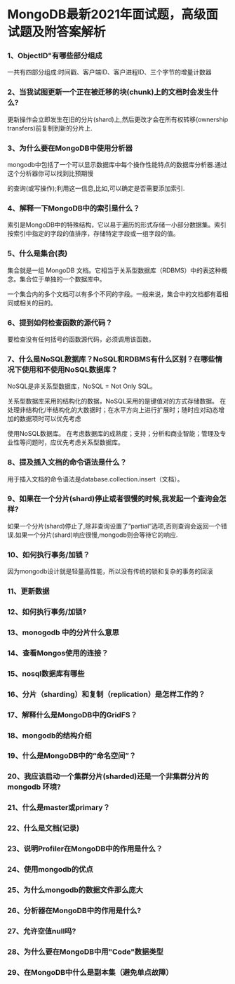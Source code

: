 # MongoDB最新2021年面试题，高级面试题及附答案解析

### 1、ObjectID"有哪些部分组成

一共有四部分组成:时间戳、客户端ID、客户进程ID、三个字节的增量计数器


### 2、当我试图更新一个正在被迁移的块(chunk)上的文档时会发生什么?

更新操作会立即发生在旧的分片(shard)上,然后更改才会在所有权转移(ownership transfers)前复制到新的分片上.


### 3、为什么要在MongoDB中使用分析器

mongodb中包括了一个可以显示数据库中每个操作性能特点的数据库分析器.通过这个分析器你可以找到比预期慢

的查询(或写操作);利用这一信息,比如,可以确定是否需要添加索引.


### 4、解释一下MongoDB中的索引是什么？

索引是MongoDB中的特殊结构，它以易于遍历的形式存储一小部分数据集。索引按索引中指定的字段的值排序，存储特定字段或一组字段的值。


### 5、什么是集合(表)

集合就是一组 MongoDB 文档。它相当于关系型数据库（RDBMS）中的表这种概念。集合位于单独的一个数据库中。

一个集合内的多个文档可以有多个不同的字段。一般来说，集合中的文档都有着相同或相关的目的。


### 6、提到如何检查函数的源代码？

要检查没有任何括号的函数源代码，必须调用该函数。


### 7、什么是NoSQL数据库？NoSQL和RDBMS有什么区别？在哪些情况下使用和不使用NoSQL数据库？

NoSQL是非关系型数据库，NoSQL = Not Only SQL。

关系型数据库采用的结构化的数据，NoSQL采用的是键值对的方式存储数据。 在处理非结构化/半结构化的大数据时；在水平方向上进行扩展时；随时应对动态增加的数据项时可以优先考虑

使用NoSQL数据库。 在考虑数据库的成熟度；支持；分析和商业智能；管理及专业性等问题时，应优先考虑关系型数据库。


### 8、提及插入文档的命令语法是什么？

用于插入文档的命令语法是database.collection.insert（文档）。


### 9、如果在一个分片(shard)停止或者很慢的时候,我发起一个查询会怎样?

如果一个分片(shard)停止了,除非查询设置了“partial”选项,否则查询会返回一个错误.如果一个分片(shard)响应很慢,mongodb则会等待它的响应.


### 10、如何执行事务/加锁？

因为mongodb设计就是轻量高性能，所以没有传统的锁和复杂的事务的回滚


### 11、更新数据
### 12、如何执行事务/加锁?
### 13、monogodb 中的分片什么意思
### 14、查看Mongos使用的连接？
### 15、nosql数据库有哪些
### 16、分片（sharding）和复制（replication）是怎样工作的？
### 17、解释什么是MongoDB中的GridFS？
### 18、mongodb的结构介绍
### 19、什么是MongoDB中的“命名空间”？
### 20、我应该启动一个集群分片(sharded)还是一个非集群分片的 mongodb 环境?
### 21、什么是master或primary？
### 22、什么是文档(记录)
### 23、说明Profiler在MongoDB中的作用是什么？
### 24、使用mongodb的优点
### 25、为什么mongodb的数据文件那么庞大
### 26、分析器在MongoDB中的作用是什么?
### 27、允许空值null吗?
### 28、为什么要在MongoDB中用"Code"数据类型
### 29、在MongoDB中什么是副本集（避免单点故障）





